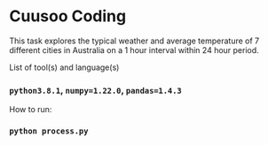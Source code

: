 # Cuusoo Coding

This task explores the typical weather and average temperature of 7 different cities in Australia on a 1 hour interval within 24 hour period.

List of tool(s) and language(s)

### `python3.8.1`, `numpy=1.22.0`, `pandas=1.4.3` 

How to run:

### `python process.py`